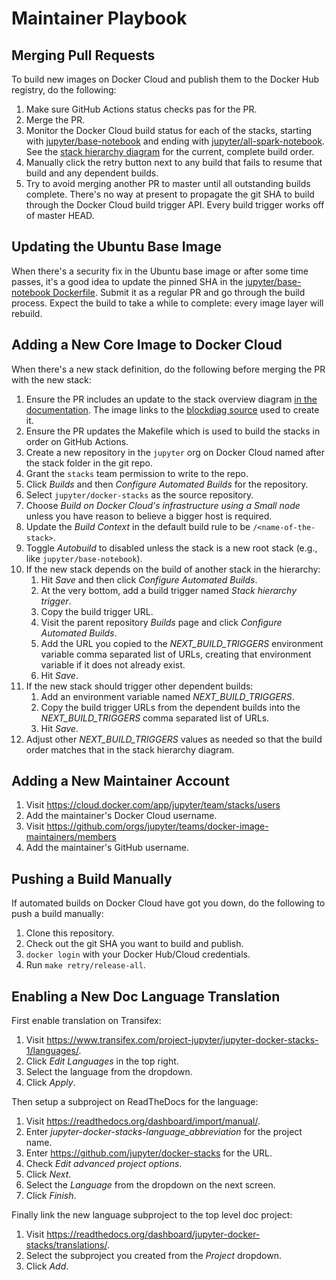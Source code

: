 # Maintainer Playbook

## Merging Pull Requests

To build new images on Docker Cloud and publish them to the Docker Hub registry, do the following:

1. Make sure GitHub Actions status checks pas for the PR.
2. Merge the PR.
3. Monitor the Docker Cloud build status for each of the stacks, starting with
   [jupyter/base-notebook](https://cloud.docker.com/app/jupyter/repository/docker/jupyter/base-notebook/general)
   and ending with
   [jupyter/all-spark-notebook](https://cloud.docker.com/app/jupyter/repository/docker/jupyter/all-spark-notebook/general).
   See the [stack hierarchy diagram](../using/selecting.html#image-relationships) for the current,
   complete build order.
4. Manually click the retry button next to any build that fails to resume that build and any
   dependent builds.
5. Try to avoid merging another PR to master until all outstanding builds complete. There's no way
   at present to propagate the git SHA to build through the Docker Cloud build trigger API. Every
   build trigger works off of master HEAD.

## Updating the Ubuntu Base Image

When there's a security fix in the Ubuntu base image or after some time passes, it's a good idea to
update the pinned SHA in the
[jupyter/base-notebook Dockerfile](https://github.com/jupyter/docker-stacks/blob/master/base-notebook/Dockerfile).
Submit it as a regular PR and go through the build process. Expect the build to take a while to
complete: every image layer will rebuild.

## Adding a New Core Image to Docker Cloud

When there's a new stack definition, do the following before merging the PR with the new stack:

1. Ensure the PR includes an update to the stack overview diagram
   [in the documentation](https://github.com/jupyter/docker-stacks/blob/master/docs/using/selecting.md#image-relationships).
   The image links to the [blockdiag source](http://interactive.blockdiag.com/) used to create it.
2. Ensure the PR updates the Makefile which is used to build the stacks in order on GitHub Actions.
3. Create a new repository in the `jupyter` org on Docker Cloud named after the stack folder in the
   git repo.
4. Grant the `stacks` team permission to write to the repo.
5. Click _Builds_ and then _Configure Automated Builds_ for the repository.
6. Select `jupyter/docker-stacks` as the source repository.
7. Choose _Build on Docker Cloud's infrastructure using a Small node_ unless you have reason to
   believe a bigger host is required.
8. Update the _Build Context_ in the default build rule to be `/<name-of-the-stack>`.
9. Toggle _Autobuild_ to disabled unless the stack is a new root stack (e.g., like
   `jupyter/base-notebook`).
10. If the new stack depends on the build of another stack in the hierarchy:
    1. Hit _Save_ and then click _Configure Automated Builds_.
    2. At the very bottom, add a build trigger named _Stack hierarchy trigger_.
    3. Copy the build trigger URL.
    4. Visit the parent repository _Builds_ page and click _Configure Automated Builds_.
    5. Add the URL you copied to the _NEXT_BUILD_TRIGGERS_ environment variable comma separated list
       of URLs, creating that environment variable if it does not already exist.
    6. Hit _Save_.
11. If the new stack should trigger other dependent builds:
    1. Add an environment variable named _NEXT_BUILD_TRIGGERS_.
    2. Copy the build trigger URLs from the dependent builds into the _NEXT_BUILD_TRIGGERS_ comma
       separated list of URLs.
    3. Hit _Save_.
12. Adjust other _NEXT_BUILD_TRIGGERS_ values as needed so that the build order matches that in the
    stack hierarchy diagram.

## Adding a New Maintainer Account

1. Visit <https://cloud.docker.com/app/jupyter/team/stacks/users>
2. Add the maintainer's Docker Cloud username.
3. Visit <https://github.com/orgs/jupyter/teams/docker-image-maintainers/members>
4. Add the maintainer's GitHub username.

## Pushing a Build Manually

If automated builds on Docker Cloud have got you down, do the following to push a build manually:

1. Clone this repository.
2. Check out the git SHA you want to build and publish.
3. `docker login` with your Docker Hub/Cloud credentials.
4. Run `make retry/release-all`.

## Enabling a New Doc Language Translation

First enable translation on Transifex:

1. Visit <https://www.transifex.com/project-jupyter/jupyter-docker-stacks-1/languages/>.
2. Click _Edit Languages_ in the top right.
3. Select the language from the dropdown.
4. Click _Apply_.

Then setup a subproject on ReadTheDocs for the language:

1. Visit <https://readthedocs.org/dashboard/import/manual/>.
2. Enter _jupyter-docker-stacks-language_abbreviation_ for the project name.
3. Enter <https://github.com/jupyter/docker-stacks> for the URL.
4. Check _Edit advanced project options_.
5. Click _Next_.
6. Select the _Language_ from the dropdown on the next screen.
7. Click _Finish_.

Finally link the new language subproject to the top level doc project:

1. Visit <https://readthedocs.org/dashboard/jupyter-docker-stacks/translations/>.
2. Select the subproject you created from the _Project_ dropdown.
3. Click _Add_.
